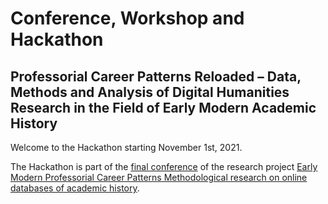 # Conference, Workshop and Hackathon
## Professorial Career Patterns Reloaded – Data, Methods and Analysis of Digital Humanities Research in the Field of Early Modern Academic History


Welcome to the Hackathon starting November 1st, 2021.

The Hackathon is part of the [final conference](https://pcp-on-web.htwk-leipzig.de/project/pcp-reloaded/en/) of the research project [Early Modern Professorial Career Patterns Methodological research on online databases of academic history](https://pcp-on-web.htwk-leipzig.de/project/#en).

